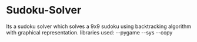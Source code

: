 # Sudoku-Solver
Its a sudoku solver which solves a 9x9 sudoku using backtracking algorithm with graphical representation.
libraries used:
--pygame
--sys
--copy
